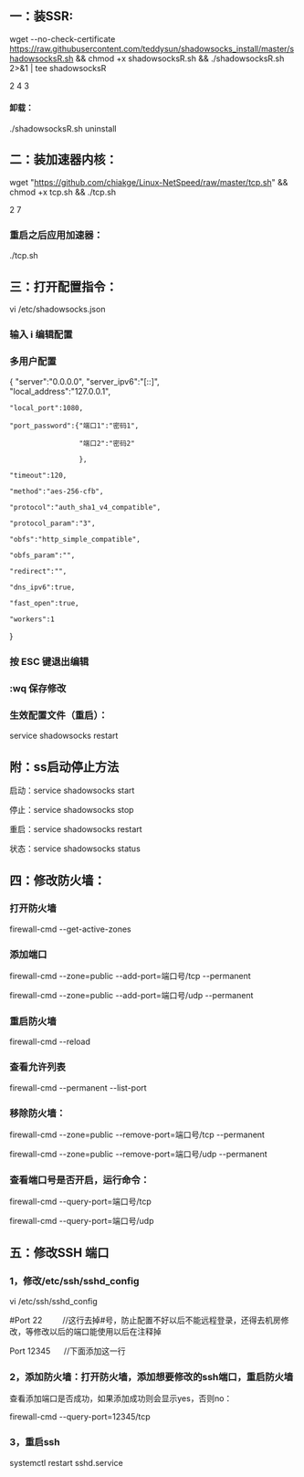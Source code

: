 ## 一：装SSR:

wget --no-check-certificate https://raw.githubusercontent.com/teddysun/shadowsocks_install/master/shadowsocksR.sh && chmod +x shadowsocksR.sh && ./shadowsocksR.sh 2>&1 | tee shadowsocksR

2  4  3

#### 卸载： 

./shadowsocksR.sh uninstall

## 二：装加速器内核：

wget "https://github.com/chiakge/Linux-NetSpeed/raw/master/tcp.sh" && chmod +x tcp.sh && ./tcp.sh

2  7

### 重启之后应用加速器：

./tcp.sh

## 三：打开配置指令：

vi /etc/shadowsocks.json

### 输入 i 编辑配置

### 多用户配置
{
    "server":"0.0.0.0",
    "server_ipv6":"[::]",  
    "local_address":"127.0.0.1",
    
    "local_port":1080,
    
    "port_password":{"端口1":"密码1",
    
                     "端口2":"密码2"
                     
                     },
                     
    "timeout":120,
    
    "method":"aes-256-cfb",
    
    "protocol":"auth_sha1_v4_compatible",
    
    "protocol_param":"3",
    
    "obfs":"http_simple_compatible",
    
    "obfs_param":"",
    
    "redirect":"",
    
    "dns_ipv6":true,
    
    "fast_open":true,
    
    "workers":1
    
}

### 按 ESC 键退出编辑

### :wq 保存修改

### 生效配置文件（重启）：

service shadowsocks restart



## 附：ss启动停止方法

启动：service shadowsocks start

停止：service shadowsocks stop

重启：service shadowsocks restart

状态：service shadowsocks status

## 四：修改防火墙：

### 打开防火墙

firewall-cmd --get-active-zones

### 添加端口

firewall-cmd --zone=public --add-port=端口号/tcp --permanent

firewall-cmd --zone=public --add-port=端口号/udp --permanent

### 重启防火墙

firewall-cmd --reload

### 查看允许列表

firewall-cmd --permanent --list-port

### 移除防火墙：

firewall-cmd --zone=public --remove-port=端口号/tcp --permanent

firewall-cmd --zone=public --remove-port=端口号/udp --permanent

### 查看端口号是否开启，运行命令：

firewall-cmd --query-port=端口号/tcp

firewall-cmd --query-port=端口号/udp

## 五：修改SSH 端口

### 1，修改/etc/ssh/sshd_config

vi /etc/ssh/sshd_config

#Port 22         //这行去掉#号，防止配置不好以后不能远程登录，还得去机房修改，等修改以后的端口能使用以后在注释掉

Port 12345      //下面添加这一行

### 2，添加防火墙：打开防火墙，添加想要修改的ssh端口，重启防火墙

查看添加端口是否成功，如果添加成功则会显示yes，否则no：

firewall-cmd --query-port=12345/tcp

### 3，重启ssh

systemctl restart sshd.service

